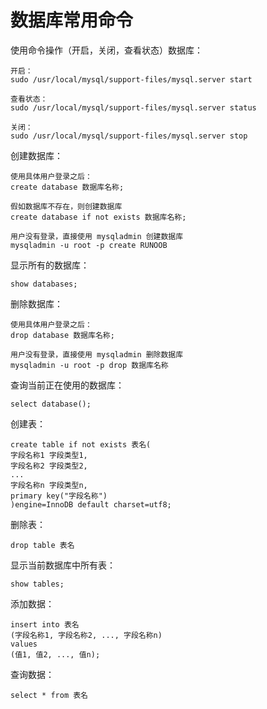 # 数据库常用命令

使用命令操作（开启，关闭，查看状态）数据库：
	
	开启：
	sudo /usr/local/mysql/support-files/mysql.server start
	
	查看状态：
	sudo /usr/local/mysql/support-files/mysql.server status
	
	关闭：
	sudo /usr/local/mysql/support-files/mysql.server stop

创建数据库：

	使用具体用户登录之后：
	create database 数据库名称;
	
	假如数据库不存在，则创建数据库
	create database if not exists 数据库名称;
	
	用户没有登录，直接使用 mysqladmin 创建数据库
	mysqladmin -u root -p create RUNOOB
	
显示所有的数据库：

	show databases;
	
删除数据库：
	
	使用具体用户登录之后：
	drop database 数据库名称;
	
	用户没有登录，直接使用 mysqladmin 删除数据库
	mysqladmin -u root -p drop 数据库名称
	
查询当前正在使用的数据库：
	
	select database();
	
	
创建表：
	
	create table if not exists 表名(
	字段名称1 字段类型1,
	字段名称2 字段类型2,
	...
	字段名称n 字段类型n,
	primary key("字段名称")
	)engine=InnoDB default charset=utf8;
	
删除表：
	
	drop table 表名
	
显示当前数据库中所有表：
	
	show tables;
	
添加数据：
	
	insert into 表名
	(字段名称1, 字段名称2, ..., 字段名称n)
	values
	(值1, 值2, ..., 值n);
	
查询数据：
	
	select * from 表名

	
	

